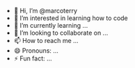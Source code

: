 - 👋 Hi, I’m @marcoterry
- 👀 I’m interested in learning how to code
- 🌱 I’m currently learning ...
- 💞️ I’m looking to collaborate on ...
- 📫 How to reach me ...
- 😄 Pronouns: ...
- ⚡ Fun fact: ...

<!---
marcoterry/marcoterry is a ✨ special ✨ repository because its `README.md` (this file) appears on your GitHub profile.
You can click the Preview link to take a look at your changes.
--->
